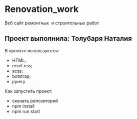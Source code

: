 # Renovation_work
Веб сайт ремонтных  и строительных работ

## Проект выполнила: Толубаря Наталия

В проекте используются:
- HTML;
- reset.css;
- scss;
- botstrap;
- jquery

Как запустить проект:
- скачать репозиторий
- npm install
- npm run start
